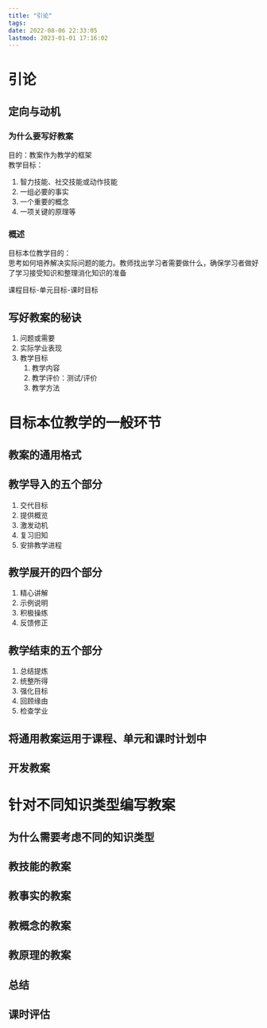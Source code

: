 ```yaml
---
title: "引论"
tags: 
date: 2022-08-06 22:33:05
lastmod: 2023-01-01 17:16:02
---
```


# 引论

## 定向与动机

### 为什么要写好教案

目的：教案作为教学的框架  
教学目标：
1. 智力技能、社交技能或动作技能
2. 一组必要的事实
3. 一个重要的概念
4. 一项关键的原理等

### 概述

目标本位教学目的：  
思考如何培养解决实际问题的能力。教师找出学习者需要做什么，确保学习者做好了学习接受知识和整理消化知识的准备

课程目标-单元目标-课时目标

## 写好教案的秘诀

1. 问题或需要
2. 实际学业表现
3. 教学目标
	1. 教学内容
	2. 教学评价：测试/评价
	3. 教学方法

# 目标本位教学的一般环节

## 教案的通用格式

## 教学导入的五个部分

1. 交代目标
2. 提供概览
3. 激发动机
4. 复习旧知
5. 安排教学进程

## 教学展开的四个部分

1. 精心讲解
2. 示例说明
3. 积极操练
4. 反馈修正

## 教学结束的五个部分

1. 总结提炼
2. 统整所得
3. 强化目标
4. 回顾缘由
5. 检查学业

## 将通用教案运用于课程、单元和课时计划中

## 开发教案

# 针对不同知识类型编写教案

## 为什么需要考虑不同的知识类型

## 教技能的教案

## 教事实的教案

## 教概念的教案

## 教原理的教案

## 总结

## 课时评估